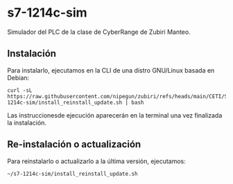 # s7-1214c-sim

Simulador del PLC de la clase de CyberRange de Zubiri Manteo.

## Instalación

Para instalarlo, ejecutamos en la CLI de una distro GNU/Linux basada en Debian:

```
curl -sL https://raw.githubusercontent.com/nipegun/zubiri/refs/heads/main/CETI/SegInd/s7-1214c-sim/install_reinstall_update.sh | bash
```

Las instruccionesde ejecución aparecerán en la terminal una vez finalizada la instalación.

## Re-instalación o actualización

Para reinstalarlo o actualizarlo a la última versión, ejecutamos:

```
~/s7-1214c-sim/install_reinstall_update.sh
```
